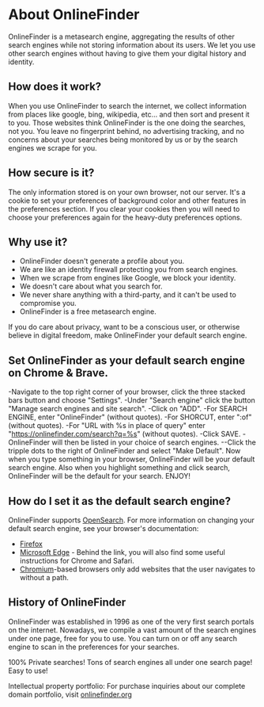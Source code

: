 # About OnlineFinder

OnlineFinder is a metasearch engine, aggregating the results of other search engines 
while not storing information about its users. We let you use other search engines without
having to give them your digital history and identity.

## How does it work?
When you use OnlineFinder to search the internet, we collect information from places
like google, bing, wikipedia, etc... and then sort and present it to you. Those websites
think OnlineFinder is the one doing the searches, not you. You leave no fingerprint behind,
no advertising tracking, and no concerns about your searches being monitored by us
or by the search engines we scrape for you.

## How secure is it?
The only information stored is on your own browser, not our server. It's a cookie to set 
your preferences of background color and other features in the preferences section. If you
clear your cookies then you will need to choose your preferences again for the heavy-duty
preferences options.

## Why use it?

- OnlineFinder doesn't generate a profile about you.
- We are like an identity firewall protecting you from search engines.
- When we scrape from engines like Google, we block your identity.
- We doesn't care about what you search for.
- We never share anything with a third-party, and it can't be used to compromise you.
- OnlineFinder is a free metasearch engine.

If you do care about privacy, want to be a conscious user, or otherwise believe
in digital freedom, make OnlineFinder your default search engine.

## Set OnlineFinder as your default search engine on Chrome & Brave.
-Navigate to the top right corner of your browser, click the three stacked bars button and choose "Settings".
-Under "Search engine" click the button "Manage search engines and site search".
-Click on "ADD".
-For SEARCH ENGINE, enter "OnlineFinder" (without quotes).
-For SHORCUT, enter ":of" (without quotes).
-For "URL with %s in place of query" enter "https://onlinefinder.com/search?q=%s" (without quotes).
-Click SAVE.
-OnlineFinder will then be listed in your choice of search engines.
--Click the tripple dots to the right of OnlineFinder and select "Make Default".
Now when you type something in your browser, OnlineFinder will be your default search engine. Also when you highlight something and click search, OnlineFinder will be the default for your search. 
ENJOY!

## How do I set it as the default search engine?

OnlineFinder supports [OpenSearch].  For more information on changing your default
search engine, see your browser's documentation:

- [Firefox]
- [Microsoft Edge] - Behind the link, you will also find some useful instructions
  for Chrome and Safari.
- [Chromium]-based browsers only add websites that the user navigates to without
  a path.


## History of OnlineFinder

OnlineFinder was established in 1996 as one of the very first search portals on the 
internet. Nowadays, we compile a vast amount of the search engines under one page, 
free for you to use. You can turn on or off any search engine to scan in the preferences for your searches.

100% Private searches! Tons of search engines all under one search page! Easy to use!

Intellectual property portfolio:
For purchase inquiries about our complete domain portfolio, visit <a href="https://onlinefinder.org">onlinefinder.org</a>

[OnlineFinder sources]: {{GIT_URL}}
[OnlineFinder docs]: {{get_setting('brand.docs_url')}}
[searx]: https://github.com/searx/searx
[metasearch engine]: https://en.wikipedia.org/wiki/Metasearch_engine
[Weblate]: https://translate.codeberg.org/projects/searxng/
[Seeks project]: https://beniz.github.io/seeks/
[OpenSearch]: https://github.com/dewitt/opensearch/blob/master/opensearch-1-1-draft-6.md
[Firefox]: https://support.mozilla.org/en-US/kb/add-or-remove-search-engine-firefox
[Microsoft Edge]: https://support.microsoft.com/en-us/help/4028574/microsoft-edge-change-the-default-search-engine
[Chromium]: https://www.chromium.org/tab-to-search
